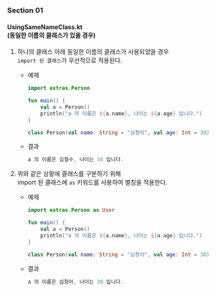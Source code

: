 ### Section 01

#### UsingSameNameClass.kt <br> (동일한 이름의 클래스가 있을 경우)  
1. 하나의 클래스 아래 동일한 이름의 클래스가 사용되었을 경우  
`import 된 클래스`가 우선적으로 적용된다.  
    - 예제
        ~~~ kotlin
        import extras.Person
        
        fun main() {
            val a = Person()
            println("a 의 이름은 ${a.name}, 나이는 ${a.age} 입니다.")
        }
        
        class Person(val name: String = "심청이", val age: Int = 30)
        ~~~  
    - 결과
        ~~~ kotlin
        a 의 이름은 김철수, 나이는 34 입니다.
        ~~~  
  
2. 위와 같은 상황에 클래스를 구분하기 위해  
import 된 클래스에 `as` 키워드를 사용하여 별칭을 적용한다.  
    
    - 예제
        ~~~ kotlin
        import extras.Person as User
        
        fun main() {
            val a = Person()
            println("a 의 이름은 ${a.name}, 나이는 ${a.age} 입니다.")
        }
        
        class Person(val name: String = "심청이", val age: Int = 30)
        ~~~  
    - 결과
        ~~~ kotlin
        a 의 이름은 심청이, 나이는 30 입니다.
        ~~~

